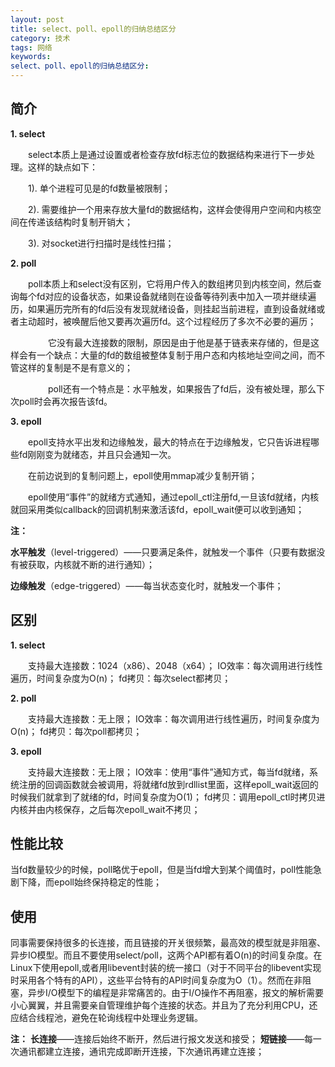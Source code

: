 ```yaml
---
layout: post
title: select、poll、epoll的归纳总结区分
category: 技术
tags: 网络
keywords: 
select、poll、epoll的归纳总结区分: 
---
```



简介
---

**1. select**

　　select本质上是通过设置或者检查存放fd标志位的数据结构来进行下一步处理。这样的缺点如下：

　　1). 单个进程可见是的fd数量被限制；

　　2). 需要维护一个用来存放大量fd的数据结构，这样会使得用户空间和内核空间在传递该结构时复制开销大；

　　3). 对socket进行扫描时是线性扫描；

**2. poll**

　　poll本质上和select没有区别，它将用户传入的数组拷贝到内核空间，然后查询每个fd对应的设备状态，如果设备就绪则在设备等待列表中加入一项并继续遍历，如果遍历完所有的fd后没有发现就绪设备，则挂起当前进程，直到设备就绪或者主动超时，被唤醒后他又要再次遍历fd。这个过程经历了多次不必要的遍历；

　　
　　它没有最大连接数的限制，原因是由于他是基于链表来存储的，但是这样会有一个缺点：大量的fd的数组被整体复制于用户态和内核地址空间之间，而不管这样的复制是不是有意义的；

　　
　　poll还有一个特点是：水平触发，如果报告了fd后，没有被处理，那么下次poll时会再次报告该fd。

**3. epoll**

　　epoll支持水平出发和边缘触发，最大的特点在于边缘触发，它只告诉进程哪些fd刚刚变为就绪态，并且只会通知一次。


　　在前边说到的复制问题上，epoll使用mmap减少复制开销；


　　epoll使用“事件”的就绪方式通知，通过epoll_ctl注册fd,一旦该fd就绪，内核就回采用类似callback的回调机制来激活该fd，epoll_wait便可以收到通知；

**注：**


**水平触发**（level-triggered）——只要满足条件，就触发一个事件（只要有数据没有被获取，内核就不断的进行通知）；


**边缘触发**（edge-triggered）——每当状态变化时，就触发一个事件；

区别
---

**1. select** 

　　支持最大连接数：1024（x86）、2048（x64）； IO效率：每次调用进行线性遍历，时间复杂度为O(n)； fd拷贝：每次select都拷贝；

**2. poll** 

　　支持最大连接数：无上限； IO效率：每次调用进行线性遍历，时间复杂度为O(n)； fd拷贝：每次poll都拷贝；

**3. epoll** 

　　支持最大连接数：无上限； IO效率：使用“事件”通知方式，每当fd就绪，系统注册的回调函数就会被调用，将就绪fd放到rdllist里面，这样epoll_wait返回的时候我们就拿到了就绪的fd，时间复杂度为O(1)； fd拷贝：调用epoll_ctl时拷贝进内核并由内核保存，之后每次epoll_wait不拷贝；

性能比较
---

当fd数量较少的时候，poll略优于epoll，但是当fd增大到某个阈值时，poll性能急剧下降，而epoll始终保持稳定的性能；

使用
---

同事需要保持很多的长连接，而且链接的开关很频繁，最高效的模型就是非阻塞、异步IO模型。而且不要使用select/poll，这两个API都有着O(n)的时间复杂度。在Linux下使用epoll,或者用libevent封装的统一接口（对于不同平台的libevent实现时采用各个特有的API），这些平台特有的API时间复杂度为O（1）。然而在非阻塞，异步I/O模型下的编程是非常痛苦的。由于I/O操作不再阻塞，报文的解析需要小心翼翼，并且需要亲自管理维护每个连接的状态。并且为了充分利用CPU，还应结合线程池，避免在轮询线程中处理业务逻辑。

**注：**
**长连接**——连接后始终不断开，然后进行报文发送和接受；
**短链接**——每一次通讯都建立连接，通讯完成即断开连接，下次通讯再建立连接；
